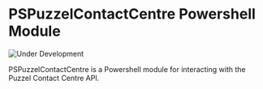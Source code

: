 # PSPuzzelContactCentre Powershell Module

![Under Development](https://img.shields.io/badge/Status-Under%20Development-yellow?style=for-the-badge&logo=powershell)

PSPuzzelContactCentre is a Powershell module for interacting with the Puzzel Contact Centre API.
